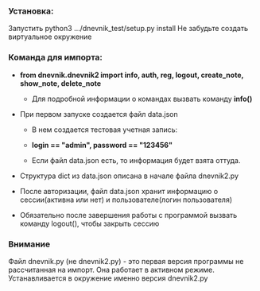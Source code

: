 ### Установка:

Запустить python3 .../dnevnik_test/setup.py install
Не забудьте создать виртуальное окружение


### Команда для импорта:

* **from dnevnik.dnevnik2 import info, auth, reg, logout, create_note, show_note, delete_note**

    * Для подробной информации о командах вызвать команду **info()**



* При первом запуске создается файл data.json
    * В нем создается тестовая учетная запись: 

    * **login == "admin", password == "123456"**

    * Если файл data.json есть, то информация будет взята оттуда.

* Структура dict из data.json описана в начале файла dnevnik2.py

* После авторизации, файл data.json хранит информацию о сессии(активна или нет) и пользователе(логин пользователя)

* Обязательно после завершения работы с программой вызвать команду logout(), чтобы закрыть сессию

### Внимание

Файл dnevnik.py (не dnevnik2.py) - это первая версия программы не рассчитанная на импорт. Она работает в активном режиме. Устанавливается в окружение именно версия dnevnik2.py